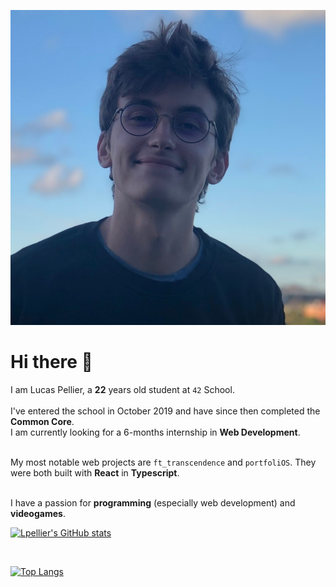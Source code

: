 
<img src="./../images/pdp2.jpg" id="profile-pic" alt="a picture of me" ></img>

# Hi there 👋

I am Lucas Pellier, a **22** years old student at `42` School.<br/><br/>
I've entered the school in October 2019 and have since then completed the **Common Core**.<br/>
I am currently looking for a 6-months internship in **Web Development**. <br/><br/>

My most notable web projects are `ft_transcendence` and `portfoliOS`. They were both built with **React** in **Typescript**.<br/><br/>

I have a passion for **programming** (especially web development) and **videogames**.

[![Lpellier's GitHub stats](https://github-readme-stats.vercel.app/api?username=lpellier&theme=dracula&count_private=true&show_icons=true&hide_border=true&title_color=F4615A)](https://github.com/lpellier)

<br/>

[![Top Langs](https://github-readme-stats.vercel.app/api/top-langs/?username=lpellier&layout=compact&theme=dracula&hide_border=true&title_color=F4615A)](https://github.com/lpellier)
